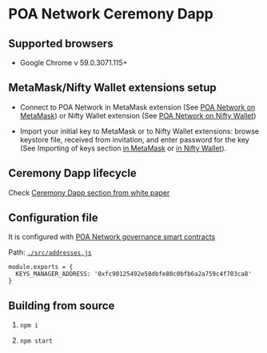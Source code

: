 # POA Network Ceremony Dapp

## Supported browsers

* Google Chrome v 59.0.3071.115+

## MetaMask/Nifty Wallet extensions setup

* Connect to POA Network in MetaMask extension (See [POA Network on MetaMask](https://github.com/poanetwork/wiki/wiki/POA-Network-on-MetaMask)) or Nifty Wallet extension (See [POA Network on Nifty Wallet](https://github.com/poanetwork/wiki/wiki/POA-Network-on-Nifty-Wallet))

* Import your initial key to MetaMask or to Nifty Wallet extensions: browse keystore file, received from invitation, and enter password for the key (See Importing of keys section [in MetaMask](https://github.com/poanetwork/wiki/wiki/POA-Network-on-MetaMask#importing-of-keys) or [in Nifty Wallet](https://github.com/poanetwork/wiki/wiki/POA-Network-on-Nifty-Wallet#importing-keys)).

## Ceremony Dapp lifecycle

Check [Ceremony Dapp section from white paper](https://github.com/poanetwork/wiki/wiki/POA-Network-Whitepaper#initial-ceremony-dapp)

## Configuration file
It is configured with [POA Network governance smart contracts](https://github.com/poanetwork/poa-network-consensus-contracts)

Path: [`./src/addresses.js`](./src/addresses.js)

```
module.exports = {
  KEYS_MANAGER_ADDRESS: '0xfc90125492e58dbfe80c0bfb6a2a759c4f703ca8'
}
```

## Building from source

1) `npm i`

2) `npm start`
